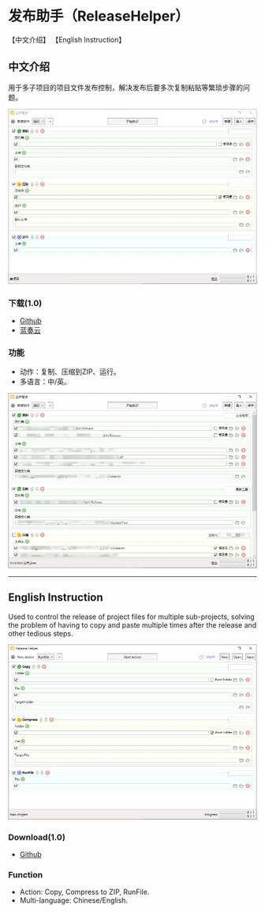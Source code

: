 # 发布助手（ReleaseHelper）

【中文介绍】 【English Instruction】    

## 中文介绍

用于多子项目的项目文件发布控制，解决发布后要多次复制粘贴等繁琐步骤的问题。   

![图](https://github.com/tp1415926535/ReleaseHelper/blob/main/%E6%88%AA%E5%9B%BE/%E5%8F%91%E5%B8%83%E5%8A%A9%E6%89%8B1.jpg)   


### 下载(1.0)   
* [Github](https://github.com/tp1415926535/ReleaseHelper/raw/main/%E5%8F%91%E5%B8%83%E5%8A%A9%E6%89%8B%EF%BC%88ReleaseHelper%EF%BC%89v1.0.rar)   
* [蓝奏云](https://wwp.lanzouw.com/ifmX707qma7i)

### 功能
* 动作：复制、压缩到ZIP、运行。   
* 多语言：中/英。   


![图](https://github.com/tp1415926535/ReleaseHelper/blob/main/%E6%88%AA%E5%9B%BE/%E5%8F%91%E5%B8%83%E5%8A%A9%E6%89%8B3.jpg)     

---

## English Instruction
  
Used to control the release of project files for multiple sub-projects, solving the problem of having to copy and paste multiple times after the release and other tedious steps.   

![图](https://github.com/tp1415926535/ReleaseHelper/blob/main/%E6%88%AA%E5%9B%BE/%E5%8F%91%E5%B8%83%E5%8A%A9%E6%89%8B2.jpg)    

### Download(1.0)   
* [Github](https://github.com/tp1415926535/ReleaseHelper/raw/main/%E5%8F%91%E5%B8%83%E5%8A%A9%E6%89%8B%EF%BC%88ReleaseHelper%EF%BC%89v1.0.rar)

### Function
* Action: Copy, Compress to ZIP, RunFile.   
* Multi-language: Chinese/English.   

